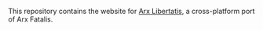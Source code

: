 This repository contains the website for [Arx Libertatis](http://arx-libertatis.org/), a cross-platform port of Arx Fatalis.

